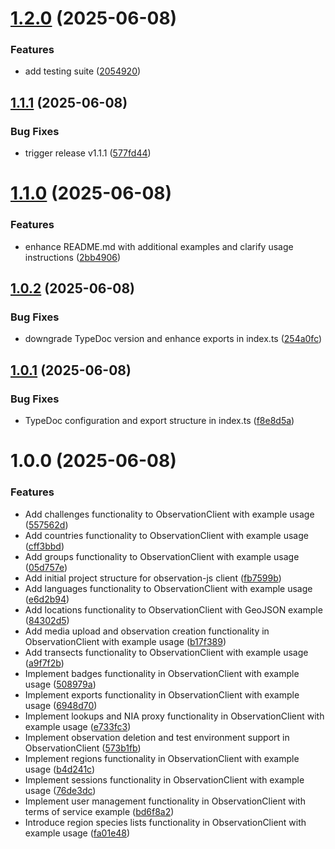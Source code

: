 # [1.2.0](https://github.com/RobbeVerhelst/observation-js/compare/v1.1.1...v1.2.0) (2025-06-08)


### Features

* add testing suite ([2054920](https://github.com/RobbeVerhelst/observation-js/commit/2054920132410e0f3ea326dc3ea6819370dbb9c5))

## [1.1.1](https://github.com/RobbeVerhelst/observation-js/compare/v1.1.0...v1.1.1) (2025-06-08)


### Bug Fixes

* trigger release v1.1.1 ([577fd44](https://github.com/RobbeVerhelst/observation-js/commit/577fd442d29ce1685df2394333de5acd0bbb8ee0))

# [1.1.0](https://github.com/RobbeVerhelst/observation-js/compare/v1.0.2...v1.1.0) (2025-06-08)


### Features

* enhance README.md with additional examples and clarify usage instructions ([2bb4906](https://github.com/RobbeVerhelst/observation-js/commit/2bb490698681ac398d70e97dd10380979827f59f))

## [1.0.2](https://github.com/RobbeVerhelst/observation-js/compare/v1.0.1...v1.0.2) (2025-06-08)


### Bug Fixes

* downgrade TypeDoc version and enhance exports in index.ts ([254a0fc](https://github.com/RobbeVerhelst/observation-js/commit/254a0fc26b162b9b72254694b8568f3d108d9a0a))

## [1.0.1](https://github.com/RobbeVerhelst/observation-js/compare/v1.0.0...v1.0.1) (2025-06-08)


### Bug Fixes

* TypeDoc configuration and export structure in index.ts ([f8e8d5a](https://github.com/RobbeVerhelst/observation-js/commit/f8e8d5abe048b5399150d8107980515705007bd7))

# 1.0.0 (2025-06-08)


### Features

* Add challenges functionality to ObservationClient with example usage ([557562d](https://github.com/RobbeVerhelst/observation-js/commit/557562d1c77766a1a2df4e2ea138960157f6292b))
* Add countries functionality to ObservationClient with example usage ([cff3bbd](https://github.com/RobbeVerhelst/observation-js/commit/cff3bbdfc885e3d0c58da08a7b6d1f2c6a186248))
* Add groups functionality to ObservationClient with example usage ([05d757e](https://github.com/RobbeVerhelst/observation-js/commit/05d757e82e686caf77d774cb88042c9ceb882ffe))
* Add initial project structure for observation-js client ([fb7599b](https://github.com/RobbeVerhelst/observation-js/commit/fb7599b1a2bb7e5211126ea211f664f0f942bb22))
* Add languages functionality to ObservationClient with example usage ([e6d2b94](https://github.com/RobbeVerhelst/observation-js/commit/e6d2b94b5459737eab9f2752a4add750af3ab3a1))
* Add locations functionality to ObservationClient with GeoJSON example ([84302d5](https://github.com/RobbeVerhelst/observation-js/commit/84302d5be2e21a3272fcf939739b43bb239dc15c))
* Add media upload and observation creation functionality in ObservationClient with example usage ([b17f389](https://github.com/RobbeVerhelst/observation-js/commit/b17f3896d126c86ddd159aca8412ee4d5e8ab639))
* Add transects functionality to ObservationClient with example usage ([a9f7f2b](https://github.com/RobbeVerhelst/observation-js/commit/a9f7f2b23ab880653562b0df0b187c6152ce908d))
* Implement badges functionality in ObservationClient with example usage ([508979a](https://github.com/RobbeVerhelst/observation-js/commit/508979a6a4fca4991ac7ba4f08f32d52f6a65b7a))
* Implement exports functionality in ObservationClient with example usage ([6948d70](https://github.com/RobbeVerhelst/observation-js/commit/6948d70506b869cb4e3629301700b5ce85f15fe1))
* Implement lookups and NIA proxy functionality in ObservationClient with example usage ([e733fc3](https://github.com/RobbeVerhelst/observation-js/commit/e733fc323cfce624013346aa1a151f549b119437))
* Implement observation deletion and test environment support in ObservationClient ([573b1fb](https://github.com/RobbeVerhelst/observation-js/commit/573b1fb8436f3cb3666afbc801284ed1da8a3849))
* Implement regions functionality in ObservationClient with example usage ([b4d241c](https://github.com/RobbeVerhelst/observation-js/commit/b4d241c655b76a845fd3d371d3a983b7face3cc6))
* Implement sessions functionality in ObservationClient with example usage ([76de3dc](https://github.com/RobbeVerhelst/observation-js/commit/76de3dce0362476df676c0957bffc96d053ed21c))
* Implement user management functionality in ObservationClient with terms of service example ([bd6f8a2](https://github.com/RobbeVerhelst/observation-js/commit/bd6f8a2bbaa5675ae95e774f101f3d7be88e8c3f))
* Introduce region species lists functionality in ObservationClient with example usage ([fa01e48](https://github.com/RobbeVerhelst/observation-js/commit/fa01e48f7dfc42a738916c7408fe1e132b680f14))
